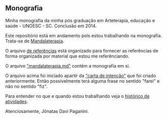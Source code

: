 ## Monografia


Minha monografia da minha pós graduação em Arteterapia, educação e saúde - UNOESC - SC. Conclusão em 2014.

Este repositório está em andamento pois estou trabalhando na monografia. Trata-se de [Mandalaterapia](/mandalaterapia.md).

O arquivo [de referências](/referencias.md) está organizado para fornecer as referências de forma organizada por material que estou me referênciando.

O arquivo ["mandalaterapia.md"](/mandalaterapia.md) contém a monografia em si.

O arquivo acima foi iniciado apartir da ["carta de intenção"](/carta_de_intencao.md) que foi criado anteriormente. Então possívelmente terá alguma frase no sentido "farei" e não no sentido "fiz".

Para entender no que e quando estou trabalhando veja o [histórico de atividades]("/commits/master").

Atenciosamente, Jônatas Davi Paganini.
